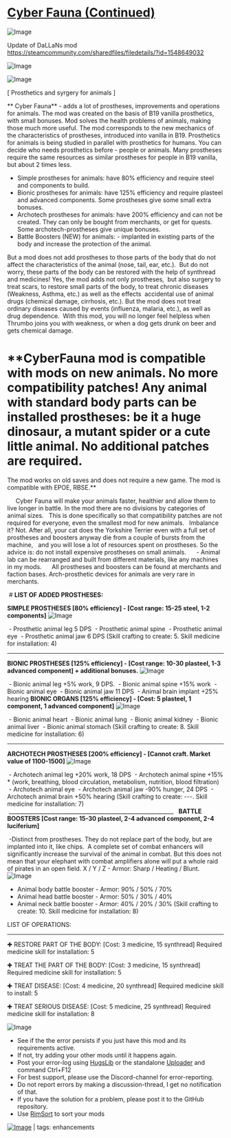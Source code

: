 # [Cyber Fauna (Continued)](https://steamcommunity.com/sharedfiles/filedetails/?id=3263134806)

![Image](https://i.imgur.com/buuPQel.png)

Update of DaLLaNs mod https://steamcommunity.com/sharedfiles/filedetails/?id=1548649032

![Image](https://i.imgur.com/CN9Rs5X.png)
	
![Image](https://i.imgur.com/Z4GOv8H.png)

[ Prosthetics and syrgery for animals ]				
	 
** Cyber ​​Fauna** - adds a lot of prostheses, improvements and operations for animals. The mod was created on the basis of B19 vanilla prosthetics, with small bonuses.
Mod solves the health problems of animals, making those much more useful. The mod corresponds to the new mechanics of the characteristics of prostheses,
introduced into vanilla in B19. Prosthetics for animals is being studied in parallel with prosthetics for humans. You can decide who needs prosthetics before - people or animals.
Many prostheses require the same resources as similar prostheses for people in B19 vanilla, but about 2 times less.

- Simple prostheses for animals: have 80% efficiency and require steel and components to build.
- Bionic prostheses for animals: have 125% efficiency and require plasteel and advanced components. Some prostheses give some small extra bonuses.
- Archotech prostheses for animals: have 200% efficiency and can not be created. They can only be bought from merchants, or get for quests. Some archotech-prostheses give unique bonuses.
- Battle Boosters (NEW) for animals: - implanted in existing parts of the body and increase the protection of the animal.

But a mod does not add prostheses to those parts of the body that do not affect the characteristics of the animal (nose, tail, ear, etc.).
 But do not worry, these parts of the body can be restored with the help of synthread and medicines! Yes, the mod adds not only prostheses,
 but also surgery to treat scars, to restore small parts of the body, to treat chronic diseases (Weakness, Asthma, etc.) as well as the effects
 accidental use of animal drugs (chemical damage, cirrhosis, etc.). But the mod does not treat ordinary diseases caused by events (influenza, malaria, etc.), as well as drug dependence.
 With this mod, you will no longer feel helpless when Thrumbo joins you with weakness, or when a dog gets drunk on beer and gets chemical damage.
  
# **Cyber ​​Fauna mod is compatible with mods on new animals. No more compatibility patches! Any animal with standard body parts can be installed prostheses: be it a huge dinosaur, a mutant spider or a cute little animal. No additional patches are required.

The mod works on old saves and does not require a new game. The mod is compatible with EPOE, RBSE.**

  
  Cyber ​​Fauna will make your animals faster, healthier and allow them to live longer in battle. In the mod there are no divisions by categories of animal sizes.
  This is done specifically so that compatibility patches are not required for everyone, even the smallest mod for new animals.
  Imbalance it? Not. After all, your cat does the Yorkshire Terrier even with a full set of prostheses and boosters anyway die from a couple of bursts from the machine,
  and you will lose a lot of resources spent on prostheses. So the advice is: do not install expensive prostheses on small animals.
  
  - Animal lab can be rearranged and built from different materials, like any machines in my mods.
  
  All prostheses and boosters can be found at merchants and faction bases. Arch-prosthetic devices for animals are very rare in merchants.
  

 # **LIST OF ADDED PROSTHESES:**


**SIMPLE PROSTHESES [80% efficiency] - [Cost range: 15-25 steel, 1-2 components]**
![Image](https://i.imgur.com/xxph5Xw.png)

 - Prosthetic animal leg 5 DPS
 - Prosthetic animal spine
 - Prosthetic animal eye
 - Prosthetic animal jaw 6 DPS
(Skill crafting to create: 5. Skill medicine for installation: 4)
____________________________________________________________
**BIONIC PROSTHESES [125% efficiency] - [Cost range: 10-30 plasteel, 1-3 advanced component] + additional bonuses.**
![Image](https://i.imgur.com/BTZOkJu.png)

 - Bionic animal leg +5% work, 9 DPS.
 - Bionic animal spine +15% work
 - Bionic animal eye
 - Bionic animal jaw 11 DPS
 - Animal brain implant +25% hearing
**BIONIC ORGANS [125% efficiency] - [Cost: 5 plasteel, 1 component, 1 advanced component]**
![Image](https://i.imgur.com/8d59FXf.png)

 - Bionic animal heart
 - Bionic animal lung
 - Bionic animal kidney
 - Bionic animal liver
 - Bionic animal stomach
(Skill crafting to create: 8. Skill medicine for installation: 6)
____________________________________________________________
 **ARCHOTECH PROSTHESES [200% efficiency] - [Cannot craft. Market value of 1100-1500]**
![Image](https://i.imgur.com/kyulEYT.png)

 - Archotech animal leg +20% work, 18 DPS
 - Archotech animal spine +15% * (work, breathing, blood circulation, metabolism, nutrition, blood filtration)
 - Archotech animal eye
 - Archotech animal jaw -90% hunger, 24 DPS
 - Archotech animal brain +50% hearing
(Skill crafting to create: ---. Skill medicine for installation: 7)
 ____________________________________________________________
 
**BATTLE BOOSTERS [Cost range: 15-30 plasteel, 2-4 advanced component, 2-4 luciferium]**

 -Distinct from prostheses. They do not replace part of the body, but are implanted into it, like chips. 
 A complete set of combat enhancers will significantly increase the survival of the animal in combat.
 But this does not mean that your elephant with combat amplifiers alone will put a whole raid of pirates in an open field.
  X / Y / Z - Armor: Sharp / Heating / Blunt.
![Image](https://i.imgur.com/F0kN8JV.png)

 - Animal body battle booster - Armor: 90% / 50% / 70%
 - Animal head battle booster - Armor: 50% / 30% / 40%
 - Animal neck battle booster - Armor: 40% / 20% / 30%
(Skill crafting to create: 10. Skill medicine for installation: 8)


 
 LIST OF OPERATIONS:
____________________________________________________________

✚ RESTORE PART OF THE BODY: [Cost: 3 medicine, 15 synthread] Required medicine skill for installation: 5
 
✚ TREAT THE PART OF THE BODY: [Cost: 3 medicine, 15 synthread] Required medicine skill for installation: 5

✚ TREAT DISEASE: [Cost: 4 medicine, 20 synthread] Required medicine skill to install: 5
 
✚ TREAT SERIOUS DISEASE: [Cost: 5 medicine, 25 synthread] Required medicine skill for installation: 8

![Image](https://i.imgur.com/PwoNOj4.png)



-  See if the the error persists if you just have this mod and its requirements active.
-  If not, try adding your other mods until it happens again.
-  Post your error-log using [HugsLib](https://steamcommunity.com/workshop/filedetails/?id=818773962) or the standalone [Uploader](https://steamcommunity.com/sharedfiles/filedetails/?id=2873415404) and command Ctrl+F12
-  For best support, please use the Discord-channel for error-reporting.
-  Do not report errors by making a discussion-thread, I get no notification of that.
-  If you have the solution for a problem, please post it to the GitHub repository.
-  Use [RimSort](https://github.com/RimSort/RimSort/releases/latest) to sort your mods

 

[![Image](https://img.shields.io/github/v/release/emipa606/CyberFauna?label=latest%20version&style=plastic&color=9f1111&labelColor=black)](https://steamcommunity.com/sharedfiles/filedetails/changelog/3263134806) | tags:  enhancements
